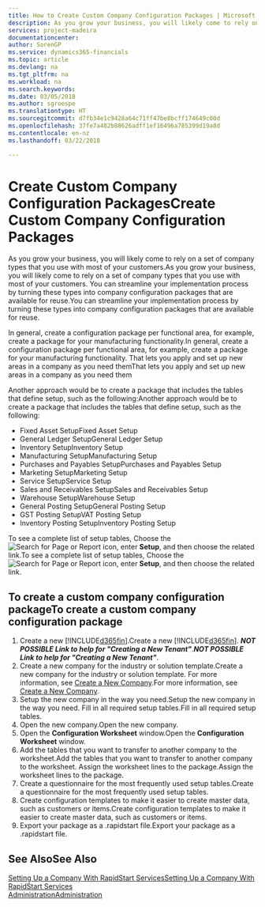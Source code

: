 ```yaml
---
title: How to Create Custom Company Configuration Packages | Microsoft Docs
description: As you grow your business, you will likely come to rely on a set of company types that you use with most of your customers. You can streamline your implementation process by turning these types into company configuration packages that are available for reuse.
services: project-madeira
documentationcenter: 
author: SorenGP
ms.service: dynamics365-financials
ms.topic: article
ms.devlang: na
ms.tgt_pltfrm: na
ms.workload: na
ms.search.keywords: 
ms.date: 03/05/2018
ms.author: sgroespe
ms.translationtype: HT
ms.sourcegitcommit: d7fb34e1c9428a64c71ff47be8bcff174649c00d
ms.openlocfilehash: 37fe7a482b88626adff1ef16496a785399d19a8d
ms.contentlocale: en-nz
ms.lasthandoff: 03/22/2018

---
```

# <a name="create-custom-company-configuration-packages"></a><span data-ttu-id="078bf-104">Create Custom Company Configuration Packages</span><span class="sxs-lookup"><span data-stu-id="078bf-104">Create Custom Company Configuration Packages</span></span>
<span data-ttu-id="078bf-105">As you grow your business, you will likely come to rely on a set of company types that you use with most of your customers.</span><span class="sxs-lookup"><span data-stu-id="078bf-105">As you grow your business, you will likely come to rely on a set of company types that you use with most of your customers.</span></span> <span data-ttu-id="078bf-106">You can streamline your implementation process by turning these types into company configuration packages that are available for reuse.</span><span class="sxs-lookup"><span data-stu-id="078bf-106">You can streamline your implementation process by turning these types into company configuration packages that are available for reuse.</span></span>  

<span data-ttu-id="078bf-107">In general, create a configuration package per functional area, for example, create a package for your manufacturing functionality.</span><span class="sxs-lookup"><span data-stu-id="078bf-107">In general, create a configuration package per functional area, for example, create a package for your manufacturing functionality.</span></span> <span data-ttu-id="078bf-108">That lets you apply and set up new areas in a company as you need them</span><span class="sxs-lookup"><span data-stu-id="078bf-108">That lets you apply and set up new areas in a company as you need them</span></span>  

<span data-ttu-id="078bf-109">Another approach would be to create a package that includes the tables that define setup, such as the following:</span><span class="sxs-lookup"><span data-stu-id="078bf-109">Another approach would be to create a package that includes the tables that define setup, such as the following:</span></span>  

-   <span data-ttu-id="078bf-110">Fixed Asset Setup</span><span class="sxs-lookup"><span data-stu-id="078bf-110">Fixed Asset Setup</span></span>  
-   <span data-ttu-id="078bf-111">General Ledger Setup</span><span class="sxs-lookup"><span data-stu-id="078bf-111">General Ledger Setup</span></span>  
-   <span data-ttu-id="078bf-112">Inventory Setup</span><span class="sxs-lookup"><span data-stu-id="078bf-112">Inventory Setup</span></span>  
-   <span data-ttu-id="078bf-113">Manufacturing Setup</span><span class="sxs-lookup"><span data-stu-id="078bf-113">Manufacturing Setup</span></span>  
-   <span data-ttu-id="078bf-114">Purchases and Payables Setup</span><span class="sxs-lookup"><span data-stu-id="078bf-114">Purchases and Payables Setup</span></span>  
-   <span data-ttu-id="078bf-115">Marketing Setup</span><span class="sxs-lookup"><span data-stu-id="078bf-115">Marketing Setup</span></span>  
-   <span data-ttu-id="078bf-116">Service Setup</span><span class="sxs-lookup"><span data-stu-id="078bf-116">Service Setup</span></span>  
-   <span data-ttu-id="078bf-117">Sales and Receivables Setup</span><span class="sxs-lookup"><span data-stu-id="078bf-117">Sales and Receivables Setup</span></span>  
-   <span data-ttu-id="078bf-118">Warehouse Setup</span><span class="sxs-lookup"><span data-stu-id="078bf-118">Warehouse Setup</span></span>  
-   <span data-ttu-id="078bf-119">General Posting Setup</span><span class="sxs-lookup"><span data-stu-id="078bf-119">General Posting Setup</span></span>  
-   <span data-ttu-id="078bf-120">GST Posting Setup</span><span class="sxs-lookup"><span data-stu-id="078bf-120">VAT Posting Setup</span></span>  
-   <span data-ttu-id="078bf-121">Inventory Posting Setup</span><span class="sxs-lookup"><span data-stu-id="078bf-121">Inventory Posting Setup</span></span>  

<span data-ttu-id="078bf-122">To see a complete list of setup tables, Choose the ![Search for Page or Report](media/ui-search/search_small.png "Search for Page or Report icon") icon, enter **Setup**, and then choose the related link.</span><span class="sxs-lookup"><span data-stu-id="078bf-122">To see a complete list of setup tables, Choose the ![Search for Page or Report](media/ui-search/search_small.png "Search for Page or Report icon") icon, enter **Setup**, and then choose the related link.</span></span>  

## <a name="to-create-a-custom-company-configuration-package"></a><span data-ttu-id="078bf-123">To create a custom company configuration package</span><span class="sxs-lookup"><span data-stu-id="078bf-123">To create a custom company configuration package</span></span>  
1.  <span data-ttu-id="078bf-124">Create a new [!INCLUDE[d365fin](includes/d365fin_md.md)].</span><span class="sxs-lookup"><span data-stu-id="078bf-124">Create a new [!INCLUDE[d365fin](includes/d365fin_md.md)].</span></span> <span data-ttu-id="078bf-125">***NOT POSSIBLE Link to help for "Creating a New Tenant"***.</span><span class="sxs-lookup"><span data-stu-id="078bf-125">***NOT POSSIBLE Link to help for "Creating a New Tenant"***.</span></span>   
2.  <span data-ttu-id="078bf-126">Create a new company for the industry or solution template.</span><span class="sxs-lookup"><span data-stu-id="078bf-126">Create a new company for the industry or solution template.</span></span> <span data-ttu-id="078bf-127">For more information, see [Create a New Company](admin-how-to-create-a-new-company.md).</span><span class="sxs-lookup"><span data-stu-id="078bf-127">For more information, see [Create a New Company](admin-how-to-create-a-new-company.md).</span></span>  
3.  <span data-ttu-id="078bf-128">Setup the new company in the way you need.</span><span class="sxs-lookup"><span data-stu-id="078bf-128">Setup the new company in the way you need.</span></span> <span data-ttu-id="078bf-129">Fill in all required setup tables.</span><span class="sxs-lookup"><span data-stu-id="078bf-129">Fill in all required setup tables.</span></span>  
4.  <span data-ttu-id="078bf-130">Open the new company.</span><span class="sxs-lookup"><span data-stu-id="078bf-130">Open the new company.</span></span>
5. <span data-ttu-id="078bf-131">Open the **Configuration Worksheet** window.</span><span class="sxs-lookup"><span data-stu-id="078bf-131">Open the **Configuration Worksheet** window.</span></span>  
6.  <span data-ttu-id="078bf-132">Add the tables that you want to transfer to another company to the worksheet.</span><span class="sxs-lookup"><span data-stu-id="078bf-132">Add the tables that you want to transfer to another company to the worksheet.</span></span> <span data-ttu-id="078bf-133">Assign the worksheet lines to the package.</span><span class="sxs-lookup"><span data-stu-id="078bf-133">Assign the worksheet lines to the package.</span></span>  
7.  <span data-ttu-id="078bf-134">Create a questionnaire for the most frequently used setup tables.</span><span class="sxs-lookup"><span data-stu-id="078bf-134">Create a questionnaire for the most frequently used setup tables.</span></span>  
8.  <span data-ttu-id="078bf-135">Create configuration templates to make it easier to create master data, such as customers or items.</span><span class="sxs-lookup"><span data-stu-id="078bf-135">Create configuration templates to make it easier to create master data, such as customers or items.</span></span>  
9.  <span data-ttu-id="078bf-136">Export your package as a .rapidstart file.</span><span class="sxs-lookup"><span data-stu-id="078bf-136">Export your package as a .rapidstart file.</span></span>  

## <a name="see-also"></a><span data-ttu-id="078bf-137">See Also</span><span class="sxs-lookup"><span data-stu-id="078bf-137">See Also</span></span>  
[<span data-ttu-id="078bf-138">Setting Up a Company With RapidStart Services</span><span class="sxs-lookup"><span data-stu-id="078bf-138">Setting Up a Company With RapidStart Services</span></span>](admin-set-up-a-company-with-rapidstart.md)  
[<span data-ttu-id="078bf-139">Administration</span><span class="sxs-lookup"><span data-stu-id="078bf-139">Administration</span></span>](admin-setup-and-administration.md)

